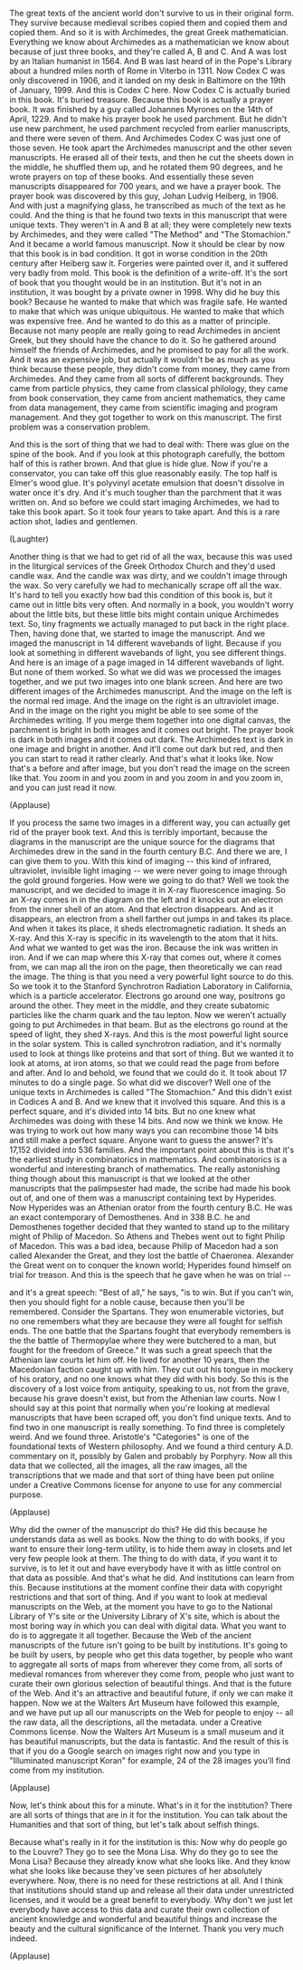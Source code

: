 
The great texts of the ancient world
don&#39;t survive to us in their original form.
They survive because medieval scribes copied them
and copied them and copied them.
And so it is with Archimedes,
the great Greek mathematician.
Everything we know about Archimedes as a mathematician
we know about because of just three books,
and they&#39;re called A, B and C.
And A was lost by an Italian humanist in 1564.
And B was last heard of in the Pope&#39;s Library
about a hundred miles north of Rome in Viterbo in 1311.
Now Codex C was only discovered in 1906,
and it landed on my desk in Baltimore
on the 19th of January, 1999.
And this is Codex C here.
Now Codex C is actually buried in this book.
It&#39;s buried treasure.
Because this book is actually a prayer book.
It was finished by a guy called Johannes Myrones
on the 14th of April, 1229.
And to make his prayer book he used parchment.
But he didn&#39;t use new parchment,
he used parchment recycled from earlier manuscripts,
and there were seven of them.
And Archimedes Codex C was just one of those seven.
He took apart the Archimedes manuscript and the other seven manuscripts.
He erased all of their texts,
and then he cut the sheets down in the middle,
he shuffled them up,
and he rotated them 90 degrees,
and he wrote prayers on top of these books.
And essentially these seven manuscripts
disappeared for 700 years, and we have a prayer book.
The prayer book was discovered by this guy,
Johan Ludvig Heiberg, in 1906.
And with just a magnifying glass,
he transcribed as much of the text as he could.
And the thing is that he found two texts in this manuscript
that were unique texts.
They weren&#39;t in A and B at all;
they were completely new texts by Archimedes,
and they were called &quot;The Method&quot; and &quot;The Stomachion.&quot;
And it became a world famous manuscript.
Now it should be clear by now
that this book is in bad condition.
It got in worse condition in the 20th century
after Heiberg saw it.
Forgeries were painted over it,
and it suffered very badly from mold.
This book is the definition of a write-off.
It&#39;s the sort of book
that you thought would be in an institution.
But it&#39;s not in an institution,
it was bought by a private owner in 1998.
Why did he buy this book?
Because he wanted to make that which was fragile safe.
He wanted to make that which was unique ubiquitous.
He wanted to make that which was expensive free.
And he wanted to do this as a matter of principle.
Because not many people are really going to read Archimedes in ancient Greek,
but they should have the chance to do it.
So he gathered around himself the friends of Archimedes,
and he promised to pay for all the work.
And it was an expensive job,
but actually it wouldn&#39;t be as much as you think
because these people, they didn&#39;t come from money,
they came from Archimedes.
And they came from all sorts of different backgrounds.
They came from particle physics,
they came from classical philology,
they came from book conservation,
they came from ancient mathematics,
they came from data management,
they came from scientific imaging and program management.
And they got together to work on this manuscript.
The first problem was a conservation problem.

And this is the sort of thing that we had to deal with:
There was glue on the spine of the book.
And if you look at this photograph carefully,
the bottom half of this is rather brown.
And that glue is hide glue.
Now if you&#39;re a conservator,
you can take off this glue reasonably easily.
The top half is Elmer&#39;s wood glue.
It&#39;s polyvinyl acetate emulsion
that doesn&#39;t dissolve in water once it&#39;s dry.
And it&#39;s much tougher than the parchment that it was written on.
And so before we could start imaging Archimedes,
we had to take this book apart.
So it took four years to take apart.
And this is a rare action shot, ladies and gentlemen.

(Laughter)

Another thing is that we had to get rid of all the wax,
because this was used in the liturgical services
of the Greek Orthodox Church
and they&#39;d used candle wax.
And the candle wax was dirty,
and we couldn&#39;t image through the wax.
So very carefully we had to mechanically scrape off all the wax.
It&#39;s hard to tell you exactly
how bad this condition of this book is,
but it came out in little bits very often.
And normally in a book, you wouldn&#39;t worry about the little bits,
but these little bits might contain unique Archimedes text.
So, tiny fragments
we actually managed to put back in the right place.
Then, having done that, we started to image the manuscript.
And we imaged the manuscript
in 14 different wavebands of light.
Because if you look at something in different wavebands of light,
you see different things.
And here is an image of a page
imaged in 14 different wavebands of light.
But none of them worked.
So what we did was we processed the images together,
and we put two images into one blank screen.
And here are two different images of the Archimedes manuscript.
And the image on the left
is the normal red image.
And the image on the right is an ultraviolet image.
And in the image on the right
you might be able to see some of the Archimedes writing.
If you merge them together into one digital canvas,
the parchment is bright in both images
and it comes out bright.
The prayer book is dark in both images
and it comes out dark.
The Archimedes text is dark in one image and bright in another.
And it&#39;ll come out dark but red,
and then you can start to read it rather clearly.
And that&#39;s what it looks like.
Now that&#39;s a before and after image,
but you don&#39;t read the image on the screen like that.
You zoom in and you zoom in
and you zoom in and you zoom in,
and you can just read it now.

(Applause)

If you process the same two images in a different way,
you can actually get rid of the prayer book text.
And this is terribly important,
because the diagrams in the manuscript
are the unique source for the diagrams
that Archimedes drew in the sand in the fourth century B.C.
And there we are, I can give them to you.
With this kind of imaging --
this kind of infrared, ultraviolet, invisible light imaging --
we were never going to image through the gold ground forgeries.
How were we going to do that?
Well we took the manuscript,
and we decided to image it in X-ray fluorescence imaging.
So an X-ray comes in in the diagram on the left
and it knocks out an electron from the inner shell of an atom.
And that electron disappears.
And as it disappears, an electron from a shell farther out
jumps in and takes its place.
And when it takes its place,
it sheds electromagnetic radiation.
It sheds an X-ray.
And this X-ray is specific in its wavelength
to the atom that it hits.
And what we wanted to get
was the iron.
Because the ink was written in iron.
And if we can map
where this X-ray that comes out, where it comes from,
we can map all the iron on the page,
then theoretically we can read the image.
The thing is that you need a very powerful light source to do this.
So we took it to the Stanford Synchrotron Radiation Laboratory
in California,
which is a particle accelerator.
Electrons go around one way,
positrons go around the other.
They meet in the middle,
and they create subatomic particles
like the charm quark and the tau lepton.
Now we weren&#39;t actually going to put Archimedes in that beam.
But as the electrons go round at the speed of light,
they shed X-rays.
And this is the most powerful light source in the solar system.
This is called synchrotron radiation,
and it&#39;s normally used to look at things
like proteins and that sort of thing.
But we wanted it to look at atoms, at iron atoms,
so that we could read the page from before and after.
And lo and behold, we found that we could do it.
It took about 17 minutes to do a single page.
So what did we discover?
Well one of the unique texts in Archimedes
is called &quot;The Stomachion.&quot;
And this didn&#39;t exist in Codices A and B.
And we knew that it involved this square.
And this is a perfect square,
and it&#39;s divided into 14 bits.
But no one knew what Archimedes was doing with these 14 bits.
And now we think we know.
He was trying to work out
how many ways you can recombine those 14 bits
and still make a perfect square.
Anyone want to guess the answer?
It&#39;s 17,152 divided into 536 families.
And the important point about this
is that it&#39;s the earliest study in combinatorics in mathematics.
And combinatorics is a wonderful and interesting branch of mathematics.
The really astonishing thing though about this manuscript
is that we looked at the other manuscripts
that the palimpsester had made,
the scribe had made his book out of,
and one of them was a manuscript containing text by Hyperides.
Now Hyperides was an Athenian orator from the fourth century B.C.
He was an exact contemporary of Demosthenes.
And in 338 B.C. he and Demosthenes together
decided that they wanted to stand up
to the military might of Philip of Macedon.
So Athens and Thebes went out to fight Philip of Macedon.
This was a bad idea,
because Philip of Macedon had a son called Alexander the Great,
and they lost the battle of Chaeronea.
Alexander the Great went on to conquer the known world;
Hyperides found himself on trial for treason.
And this is the speech that he gave when he was on trial --

and it&#39;s a great speech:
&quot;Best of all,&quot; he says, &quot;is to win.
But if you can&#39;t win,
then you should fight for a noble cause,
because then you&#39;ll be remembered.
Consider the Spartans.
They won enumerable victories,
but no one remembers what they are
because they were all fought for selfish ends.
The one battle that the Spartans fought that everybody remembers
is the the battle of Thermopylae
where they were butchered to a man,
but fought for the freedom of Greece.&quot;
It was such a great speech
that the Athenian law courts let him off.
He lived for another 10 years,
then the Macedonian faction caught up with him.
They cut out his tongue in mockery of his oratory,
and no one knows what they did with his body.
So this is the discovery of a lost voice from antiquity,
speaking to us, not from the grave,
because his grave doesn&#39;t exist,
but from the Athenian law courts.
Now I should say at this point
that normally when you&#39;re looking
at medieval manuscripts that have been scraped off,
you don&#39;t find unique texts.
And to find two in one manuscript is really something.
To find three is completely weird.
And we found three.
Aristotle&#39;s &quot;Categories&quot;
is one of the foundational texts of Western philosophy.
And we found a third century A.D. commentary on it,
possibly by Galen and probably by Porphyry.
Now all this data that we collected,
all the images, all the raw images,
all the transcriptions that we made and that sort of thing
have been put online under a Creative Commons license
for anyone to use for any commercial purpose.

(Applause)

Why did the owner of the manuscript do this?
He did this because he understands data as well as books.
Now the thing to do with books,
if you want to ensure their long-term utility,
is to hide them away in closets
and let very few people look at them.
The thing to do with data, if you want it to survive,
is to let it out and have everybody have it
with as little control on that data as possible.
And that&#39;s what he did.
And institutions can learn from this.
Because institutions at the moment
confine their data with copyright restrictions and that sort of thing.
And if you want to look at medieval manuscripts on the Web,
at the moment you have to go to the National Library of Y&#39;s site
or the University Library of X&#39;s site,
which is about the most boring way
in which you can deal with digital data.
What you want to do is to aggregate it all together.
Because the Web of the ancient manuscripts of the future
isn&#39;t going to be built by institutions.
It&#39;s going to be built by users,
by people who get this data together,
by people who want to aggregate all sorts of maps
from wherever they come from,
all sorts of medieval romances
from wherever they come from,
people who just want to curate their own glorious selection
of beautiful things.
And that is the future of the Web.
And it&#39;s an attractive and beautiful future,
if only we can make it happen.
Now we at the Walters Art Museum have followed this example,
and we have put up all our manuscripts on the Web
for people to enjoy --
all the raw data, all the descriptions, all the metadata.
under a Creative Commons license.
Now the Walters Art Museum is a small museum
and it has beautiful manuscripts,
but the data is fantastic.
And the result of this
is that if you do a Google search on images right now
and you type in &quot;Illuminated manuscript Koran&quot; for example,
24 of the 28 images you&#39;ll find come from my institution.

(Applause)

Now, let&#39;s think about this for a minute.
What&#39;s in it for the institution?
There are all sorts of things that are in it for the institution.
You can talk about the Humanities and that sort of thing,
but let&#39;s talk about selfish things.

Because what&#39;s really in it for the institution is this:
Now why do people go to the Louvre?
They go to see the Mona Lisa.
Why do they go to see the Mona Lisa?
Because they already know what she looks like.
And they know what she looks like
because they&#39;ve seen pictures of her absolutely everywhere.
Now, there is no need
for these restrictions at all.
And I think that institutions should stand up
and release all their data under unrestricted licenses,
and it would be a great benefit to everybody.
Why don&#39;t we just let everybody have access to this data
and curate their own collection
of ancient knowledge and wonderful and beautiful things
and increase the beauty and the cultural significance
of the Internet.
Thank you very much indeed.

(Applause)

